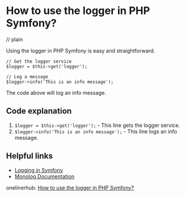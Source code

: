 # How to use the logger in PHP Symfony?
// plain

Using the logger in PHP Symfony is easy and straightforward.

```
// Get the logger service
$logger = $this->get('logger');

// Log a message
$logger->info('This is an info message');
```

The code above will log an info message.

## Code explanation


1. `$logger = $this->get('logger');` - This line gets the logger service.
2. `$logger->info('This is an info message');` - This line logs an info message.

## Helpful links

- [Logging in Symfony](https://symfony.com/doc/current/logging.html)
- [Monolog Documentation](https://symfony.com/doc/current/components/logger.html)

onelinerhub: [How to use the logger in PHP Symfony?](https://onelinerhub.com/php-symfony/how-to-use-the-logger-in-php-symfony)